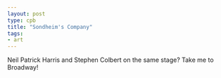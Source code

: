 ```yaml
---
layout: post
type: cpb
title: "Sondheim's Company"
tags:
- art
---
```

Neil Patrick Harris and Stephen Colbert on the same stage? Take me to Broadway!
